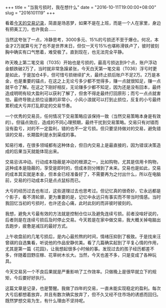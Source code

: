 +++
title = "当我亏损时，我在想什么"
date = "2016-10-11T19:00:00+08:00"
slug = "2016101119"
+++

看着[今天的交易记录](/blog/2016101017.html)，简直是场恶梦，如果不是在上班，而是一个人在家里，身边有把美工刀，也许我会……

当然这夸张了一点，冷静思考，3000多元、15%的亏损还不至于爆仓。何况，本金才2万就算亏光了也不是世界末日，但仅一天亏15%也堪称滑铁卢了，彼时彼刻胸中确实有口气憋着，难受极了。直到现在，也无法完全平静。

昨天晚上第二笔交易（T035）开始也是亏损的，最高亏损达到9个点，账户浮动金额跌破2万了，当时就非常急躁紧张，今天白天第一笔交易（T036）浮亏时更是如此，于是加仓4手，但可惜亏损继续扩大，最终止损后账户不足2万。2万是本金，也是重要的锚点，在这之上无论亏多少都不觉得多，赚一点就很知足，赚一点就平仓了解。在这之下刚好相反，无论赚多少都不知足，因为还是没有回本，最终造成明明有较大盈利可以获利了解了，但舍不得走最终打回原形；而亏一点点就害怕，最终导致止损位设置的非常小，小风小浪就可以打到止损位，反复的小亏最终累积成大亏并打乱即定的交易节奏。

一个优秀的交易员，任何情况下交易策略应该保持一致（当然交易策略本身是有效的）。但锚点效应，造成的不同心理预期，最终干扰到交易策略。交易只有对错而没有盈亏，对的不一定盈利，错的也不一定亏损。但只要坚持做对的交易，避免错误的交易，长期盈利是水到渠成的事。

知易行难，在很多领域都有这种体会，但日内交易上是最直接的，因为错误决策造成的后果当天就能体现出来。

交易忌讳冲动。行动成本隐蔽是冲动的根源之一，比如购物，尤其是信用卡购物，这种成本是隐蔽的，享受是即时的，但成本则分摊到了未来。交易也是如此，交易的成本其实就是本金，但本金已经准备好了，不需要再为之付出什么，所以在电脑前，交易的行动成本只是点点鼠标而已。

大亏的经历过去也有过，这些道理过去也思考过。但记忆真的很奇妙，它永远都是个影子，看不清轮廓，更为重要的是，记忆中永远只有事实而不带当时情感。当时我回忆当初的亏损时，也许还会心痛，此时此刻的而非彼时彼刻的。

我想，避免大亏最有效的方法就是控制仓位以及避免连续亏损。前者没啥好说的，后者则是在连续亏损后及时停止交易。今天若是在家中做交易，我大概关掉电脑出去跑步，疲惫是减压的最好方式。

上午收盘前的几笔亏损后，是内心最煎熬的时间，情绪压抑到了极致。于是找来汪曾祺的自选集看，听说他的作品安静优美。看了几篇确实起到了平复心情的作用，尤其是第一篇《花园》，让我想起很多小时候的事。发现过去的孩子经历都差不多，伴随着田野庄稼、花草树木长大。当然，今天也差不多，只是变成了各种玩具。

今天交易另一个不良后果就是严重影响了工作效率。只做晚上是很早就立下的规矩，今后要好好执行。

这篇文章是记录，也是警醒。我做了四年的交易，一直未能实现稳定的盈利。每次大亏后都想着放弃，并且有数次确实放弃了，但不久又经不住市场的诱惑而回归。既然梦想交易为生，有什么理由不坚持呢。


